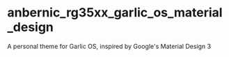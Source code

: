 # anbernic_rg35xx_garlic_os_material_design
A personal theme for Garlic OS, inspired by Google's Material Design 3
